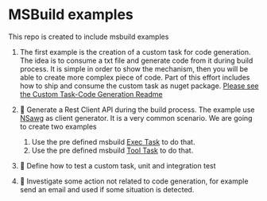 # MSBuild examples

This repo is created to include msbuild examples

1. The first example is the creation of a custom task for code generation. The idea is to consume a txt file and generate code from it during build process. It is simple in order to show the mechanism, then you will be able to create more complex piece of code. Part of this effort includes how to ship and consume the custom task as nuget package.
   [Please see the Custom Task-Code Generation Readme](./custom-task-code-generation/)

1. :construction: Generate a Rest Client API during the build process. The example use [NSawg](https://docs.microsoft.com/aspnet/core/tutorials/getting-started-with-nswag?view=aspnetcore-6.0&tabs=visual-studio) as client generator. It is a very common scenario. We are going to create two examples
    1. Use the pre defined msbuild [Exec Task](https://docs.microsoft.com/en-us/dotnet/api/microsoft.build.tasks.exec) to do that.
    1. Use the pre defined msbuild [Tool Task](https://docs.microsoft.com/dotnet/api/microsoft.build.utilities.tooltask) to do that.

1. :thinking: Define how to test a custom task, unit and integration test

1. :thinking: Investigate some action not related to code generation, for example send an email and used if some situation is detected.